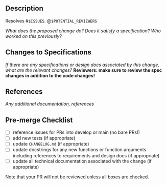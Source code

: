 ## Description

Resolves #`$ISSUES`. @`$POTENTIAL_REVIEWERS`

*What does the proposed change do? Does it satisfy a specification? Who worked on this previously?*

## Changes to Specifications

*If there are any specifications or design docs associated by this change, what are the relevant changes?*
**Reviewers: make sure to review the spec changes in addition to the code changes!**

## References

*Any additional documentation, references*

## Pre-merge Checklist
- [ ] reference issues for PRs into develop or main (no bare PRs!)
- [ ] add new tests (if appropriate)
- [ ] update `CHANGELOG.md` (if appropriate)
- [ ] update docstrings for any new functions or function arguments including references to requirements and design docs (if appropriate)
- [ ] update all technical documentation associated with the change (if appropriate)

Note that your PR will not be reviewed unless all boxes are checked.

